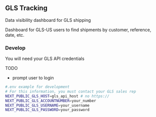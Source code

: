 
## GLS Tracking

Data visibility dashboard for GLS shipping


Dashboard for GLS-US users to find shipments by customer, reference, date, etc.


### Develop

You will need your GLS API credentials

TODO

- prompt user to login



```bash
#.env example for development
# For this information, you must contact your GLS sales rep
NEXT_PUBLIC_GLS_HOST=gls_api_host # no https://
NEXT_PUBLIC_GLS_ACCOUNTNUMBER=your_number
NEXT_PUBLIC_GLS_USERNAME=your_username
NEXT_PUBLIC_GLS_PASSWORD=your_password
```
